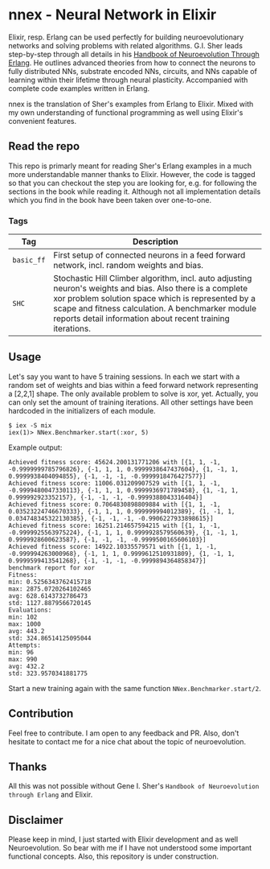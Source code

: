 # nnex - Neural Network in Elixir

Elixir, resp. Erlang can be used perfectly for building neuroevolutionary networks and solving problems with related algorithms. G.I. Sher leads step-by-step through all details in his [Handbook of Neuroevolution Through Erlang](https://www.amazon.com/Handbook-Neuroevolution-Through-Erlang-Gene-ebook/dp/B00AKIFKJ8/ref=mt_kindle?_encoding=UTF8&me=). He outlines advanced theories from how to connect the neurons to fully distributed NNs, substrate encoded NNs, circuits, and NNs capable of learning within their lifetime through neural plasticity. Accompanied with complete code examples written in Erlang.

nnex is the translation of Sher's examples from Erlang to Elixir. Mixed with my own understanding of functional programming as well using Elixir's convenient features.

## Read the repo
This repo is primarly meant for reading Sher's Erlang examples in a much more understandable manner thanks to Elixir. However, the code is tagged so that you can checkout the step you are looking for, e.g. for following the sections in the book while reading it. Although not all implementation details which you find in the book have been taken over one-to-one.

### Tags
|Tag|Description|
|---|-----------|
|`basic_ff`|First setup of connected neurons in a feed forward network, incl. random weights and bias.|
|`SHC`|Stochastic Hill Climber algorithm, incl. auto adjusting neuron's weights and bias. Also there is a complete xor problem solution space which is represented by a scape and fitness calculation. A benchmarker module reports detail information about recent training iterations.|

## Usage
Let's say you want to have 5 training sessions. In each we start with a random set of weights and bias within a feed forward network representing a [2,2,1] shape. The only available problem to solve is xor, yet. Actually, you can only set the amount of training iterations. All other settings have been hardcoded in the initializers of each module.
```
$ iex -S mix
iex(1)> NNex.Benchmarker.start(:xor, 5)
```

Example output:
```
Achieved fitness score: 45624.200131771206 with [{1, 1, -1, -0.9999999785796826}, {-1, 1, 1, 0.9999938647437604}, {1, -1, 1, 0.9999938404094855}, {-1, -1, -1, -0.9999918476427577}]
Achieved fitness score: 11006.031209907529 with [{1, 1, -1, -0.9999480047330113}, {-1, 1, 1, 0.9999936971789458}, {1, -1, 1, 0.999992923352157}, {-1, -1, -1, -0.9999388043316404}]
Achieved fitness score: 0.7064830898809884 with [{1, 1, -1, 0.03523224746670333}, {-1, 1, 1, 0.999999994012389}, {1, -1, 1, 0.034748345322130385}, {-1, -1, -1, -0.9906227933898615}]
Achieved fitness score: 16251.214657594215 with [{1, 1, -1, -0.9999925563975224}, {-1, 1, 1, 0.9999928579560639}, {1, -1, 1, 0.9999928600623587}, {-1, -1, -1, -0.9999500165606103}]
Achieved fitness score: 14922.10335579571 with [{1, 1, -1, -0.999994263000968}, {-1, 1, 1, 0.9999612510931809}, {1, -1, 1, 0.9999599413541268}, {-1, -1, -1, -0.9999894364858347}]
benchmark report for xor
Fitness:
min: 0.5256343762415718
max: 2875.0720264102465
avg: 628.6143732786473
std: 1127.8879566720145
Evaluations:
min: 102
max: 1000
avg: 443.2
std: 324.86514125095044
Attempts:
min: 96
max: 990
avg: 432.2
std: 323.9570341881775
```
Start a new training again with the same function `NNex.Benchmarker.start/2`.

## Contribution
Feel free to contribute. I am open to any feedback and PR. Also, don't hesitate to contact me for a nice chat about the topic of neuroevolution.

## Thanks
All this was not possible without Gene I. Sher's `Handbook of Neuroevolution through Erlang` and Elixir.

## Disclaimer
Please keep in mind, I just started with Elixir development and as well Neuroevolution. So bear with me if I have not understood some important functional concepts. Also, this repository is under construction.
